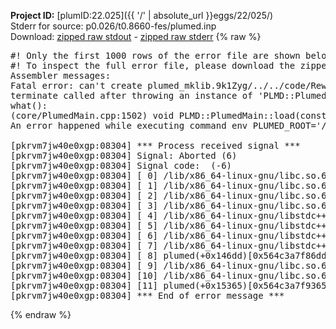 **Project ID:** [plumID:22.025]({{ '/' | absolute_url }}eggs/22/025/)  
Stderr for source:  p0.026/t0.8660-fes/plumed.inp   
Download: [zipped raw stdout](plumed.inp.plumed.stdout.txt.zip) - [zipped raw stderr](plumed.inp.plumed.stderr.txt.zip) 
{% raw %}
<pre>
#! Only the first 1000 rows of the error file are shown below
#! To inspect the full error file, please download the zipped raw stderr file above
Assembler messages:
Fatal error: can't create plumed_mklib.9k1Zyg/../../code/ReweightGeomFES.o: No such file or directory
terminate called after throwing an instance of 'PLMD::Plumed::ExceptionError'
what():
(core/PlumedMain.cpp:1502) void PLMD::PlumedMain::load(const std::string&)
An error happened while executing command env PLUMED_ROOT='/home/runner/opt/lib/plumed' PLUMED_VERSION='2.10.0' PLUMED_HTMLDIR='/home/runner/opt/share/doc/plumed' PLUMED_INCLUDEDIR='/home/runner/opt/include' PLUMED_PROGRAM_NAME='plumed' PLUMED_IS_INSTALLED='yes' "/home/runner/opt/lib/plumed"/scripts/mklib.sh -n -o ./../../code/ReweightGeomFES.2.10.0.so ../../code/ReweightGeomFES.cpp

[pkrvm7jw40e0xgp:08304] *** Process received signal ***
[pkrvm7jw40e0xgp:08304] Signal: Aborted (6)
[pkrvm7jw40e0xgp:08304] Signal code:  (-6)
[pkrvm7jw40e0xgp:08304] [ 0] /lib/x86_64-linux-gnu/libc.so.6(+0x45330)[0x7f4f0d245330]
[pkrvm7jw40e0xgp:08304] [ 1] /lib/x86_64-linux-gnu/libc.so.6(pthread_kill+0x11c)[0x7f4f0d29eb2c]
[pkrvm7jw40e0xgp:08304] [ 2] /lib/x86_64-linux-gnu/libc.so.6(gsignal+0x1e)[0x7f4f0d24527e]
[pkrvm7jw40e0xgp:08304] [ 3] /lib/x86_64-linux-gnu/libc.so.6(abort+0xdf)[0x7f4f0d2288ff]
[pkrvm7jw40e0xgp:08304] [ 4] /lib/x86_64-linux-gnu/libstdc++.so.6(+0xa5ff5)[0x7f4f0d6a5ff5]
[pkrvm7jw40e0xgp:08304] [ 5] /lib/x86_64-linux-gnu/libstdc++.so.6(+0xbb0da)[0x7f4f0d6bb0da]
[pkrvm7jw40e0xgp:08304] [ 6] /lib/x86_64-linux-gnu/libstdc++.so.6(_ZSt10unexpectedv+0x0)[0x7f4f0d6a5a55]
[pkrvm7jw40e0xgp:08304] [ 7] /lib/x86_64-linux-gnu/libstdc++.so.6(+0xa5a6f)[0x7f4f0d6a5a6f]
[pkrvm7jw40e0xgp:08304] [ 8] plumed(+0x146dd)[0x564c3a7f86dd]
[pkrvm7jw40e0xgp:08304] [ 9] /lib/x86_64-linux-gnu/libc.so.6(+0x2a1ca)[0x7f4f0d22a1ca]
[pkrvm7jw40e0xgp:08304] [10] /lib/x86_64-linux-gnu/libc.so.6(__libc_start_main+0x8b)[0x7f4f0d22a28b]
[pkrvm7jw40e0xgp:08304] [11] plumed(+0x15365)[0x564c3a7f9365]
[pkrvm7jw40e0xgp:08304] *** End of error message ***
</pre>
{% endraw %}
